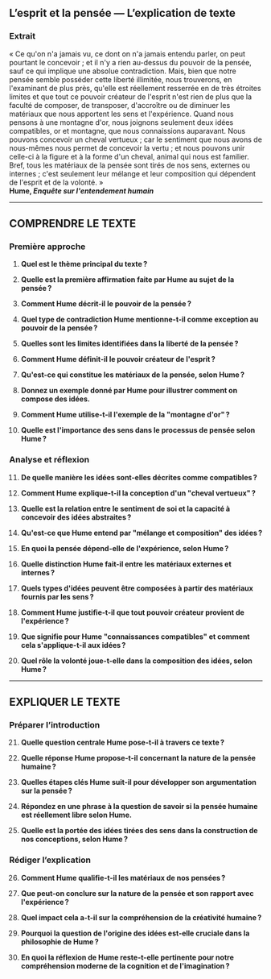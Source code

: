 ## L’esprit et la pensée — L’explication de texte

### Extrait

« Ce qu'on n'a jamais vu, ce dont on n'a jamais entendu parler, on peut pourtant le concevoir ; et il n'y a rien au-dessus du pouvoir de la pensée, sauf ce qui implique une absolue contradiction. Mais, bien que notre pensée semble posséder cette liberté illimitée, nous trouverons, en l'examinant de plus près, qu'elle est réellement resserrée en de très étroites limites et que tout ce pouvoir créateur de l'esprit n'est rien de plus que la faculté de composer, de transposer, d'accroître ou de diminuer les matériaux que nous apportent les sens et l'expérience. Quand nous pensons à une montagne d'or, nous joignons seulement deux idées compatibles, or et montagne, que nous connaissions auparavant. Nous pouvons concevoir un cheval vertueux ; car le sentiment que nous avons de nous-mêmes nous permet de concevoir la vertu ; et nous pouvons unir celle-ci à la figure et à la forme d'un cheval, animal qui nous est familier. Bref, tous les matériaux de la pensée sont tirés de nos sens, externes ou internes ; c'est seulement leur mélange et leur composition qui dépendent de l'esprit et de la volonté. »  
**Hume, *Enquête sur l'entendement humain***

---

## COMPRENDRE LE TEXTE

### Première approche

1. **Quel est le thème principal du texte ?**

2. **Quelle est la première affirmation faite par Hume au sujet de la pensée ?**

3. **Comment Hume décrit-il le pouvoir de la pensée ?**

4. **Quel type de contradiction Hume mentionne-t-il comme exception au pouvoir de la pensée ?**

5. **Quelles sont les limites identifiées dans la liberté de la pensée ?**

6. **Comment Hume définit-il le pouvoir créateur de l'esprit ?**

7. **Qu'est-ce qui constitue les matériaux de la pensée, selon Hume ?**

8. **Donnez un exemple donné par Hume pour illustrer comment on compose des idées.**

9. **Comment Hume utilise-t-il l'exemple de la "montagne d'or" ?**

10. **Quelle est l'importance des sens dans le processus de pensée selon Hume ?**

### Analyse et réflexion

11. **De quelle manière les idées sont-elles décrites comme compatibles ?**

12. **Comment Hume explique-t-il la conception d'un "cheval vertueux" ?**

13. **Quelle est la relation entre le sentiment de soi et la capacité à concevoir des idées abstraites ?**

14. **Qu'est-ce que Hume entend par "mélange et composition" des idées ?**

15. **En quoi la pensée dépend-elle de l'expérience, selon Hume ?**

16. **Quelle distinction Hume fait-il entre les matériaux externes et internes ?**

17. **Quels types d'idées peuvent être composées à partir des matériaux fournis par les sens ?**

18. **Comment Hume justifie-t-il que tout pouvoir créateur provient de l'expérience ?**

19. **Que signifie pour Hume "connaissances compatibles" et comment cela s'applique-t-il aux idées ?**

20. **Quel rôle la volonté joue-t-elle dans la composition des idées, selon Hume ?**

---

## EXPLIQUER LE TEXTE

### Préparer l’introduction

21. **Quelle question centrale Hume pose-t-il à travers ce texte ?**

22. **Quelle réponse Hume propose-t-il concernant la nature de la pensée humaine ?**

23. **Quelles étapes clés Hume suit-il pour développer son argumentation sur la pensée ?**

24. **Répondez en une phrase à la question de savoir si la pensée humaine est réellement libre selon Hume.**

25. **Quelle est la portée des idées tirées des sens dans la construction de nos conceptions, selon Hume ?**

### Rédiger l’explication

26. **Comment Hume qualifie-t-il les matériaux de nos pensées ?**

27. **Que peut-on conclure sur la nature de la pensée et son rapport avec l'expérience ?**

28. **Quel impact cela a-t-il sur la compréhension de la créativité humaine ?**

29. **Pourquoi la question de l'origine des idées est-elle cruciale dans la philosophie de Hume ?**

30. **En quoi la réflexion de Hume reste-t-elle pertinente pour notre compréhension moderne de la cognition et de l'imagination ?**